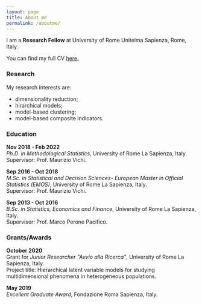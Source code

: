 ```yaml
---
layout: page
title: About me
permalink: /aboutme/
---
```


I am a **Research Fellow** at University of Rome Unitelma Sapienza, Rome, Italy.

You can find my full CV <a href="https://drive.google.com/file/d/1FwxZzO3xtbupkDIqsjlFDVKBh_DUS9-M/view?usp=sharing" target="_blank"><ins>here</ins>.</a>

### Research
My research interests are:
- dimensionality reduction;
- hirarchical models;
- model-based clustering;
- model-based composite indicators.


### Education 
**Nov 2018 - Feb 2022** \
_Ph.D. in Methodological Statistics_, University of Rome La Sapienza, Italy. \
Supervisor: Prof. Maurizio Vichi.

**Sep 2016 - Oct 2018** \
_M.Sc. in Statistical and Decision Sciences- European Master in Official Statistics (EMOS)_, University of Rome La Sapienza, Italy. \
Supervisor: Prof. Maurizio Vichi.

**Sep 2013 - Oct 2016** \
_B.Sc. in Statistics, Economics and Finance_, University of Rome La Sapienza, Italy. \
Supervisor: Prof. Marco Perone Pacifico.

### Grants/Awards
**October 2020** \
Grant for _Junior Researcher "Avvio alla Ricerca"_, University of Rome La Sapienza, Italy.  \
Project title: Hierarchical latent variable models for studying multidimensional phenomena in heterogeneous populations.

**May 2019** \
_Excellent Graduate Award_, Fondazione Roma Sapienza, Italy.


